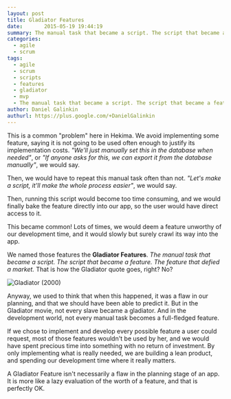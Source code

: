 ```yaml
---
layout: post
title: Gladiator Features
date:       2015-05-19 19:44:19
summary: The manual task that became a script. The script that became a feature. The feature that defied a market.
categories:
  - agile
  - scrum
tags:
  - agile
  - scrum
  - scripts
  - features
  - gladiator
  - mvp
  - The manual task that became a script. The script that became a feature. The feature that defied a market.
author: Daniel Galinkin
authurl: https://plus.google.com/+DanielGalinkin
---
```


This is a common "problem" here in Hekima. We avoid implementing some feature, saying it is not going to be used often enough to justify its implementation costs. *"We'll just manually set this in the database when needed"*, or *"If anyone asks for this, we can export it from the database manually"*, we would say.

Then, we would have to repeat this manual task often than not. *"Let's make a script, it'll make the whole process easier"*, we would say.

Then, running this script would become too time consuming, and we would finally bake the feature directly into our app, so the user would have direct access to it.

This became common! Lots of times, we would deem a feature unworthy of our development time, and it would slowly but surely crawl its way into the app.

We named those features the **Gladiator Features**. *The manual task that became a script. The script that became a feature. The feature that defied a market.* That is how the Gladiator quote goes, right? No?

![Gladiator (2000)](http://soundtracksandtrailermusic.com/wp-content/uploads/2012/07/BeginningTheBatte_GladiatorOSTsoundtrack_HansZimmer.jpg "Gladiator (2000)")

Anyway, we used to think that when this happened, it was a flaw in our planning, and that we should have been able to predict it. But in the Gladiator movie, not every slave became a gladiator. And in the development world, not every manual task becomes a full-fledged feature.

If we chose to implement and develop every possible feature a user could request, most of those features wouldn't be used by her, and we would have spent precious time into something with no return of investment. By only implementing what is really needed, we are building a lean product, and spending our development time where it really matters.

A Gladiator Feature isn't necessarily a flaw in the planning stage of an app. It is more like a lazy evaluation of the worth of a feature, and that is perfectly OK.

